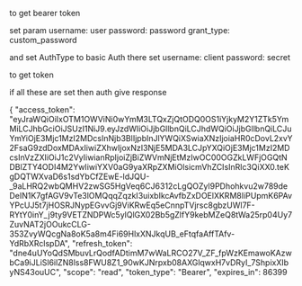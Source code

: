 to get bearer token 

set param
username: user
password: password
grant_type: custom_password


and set AuthType to basic Auth
there set 
username: client
password: secret

to get token

if all these are set then auth give response

{
    "access_token": "eyJraWQiOiIxOTM1OWViNi0wYmM3LTQxZjQtODQ0OS1iYjkyM2Y1ZTk5YmMiLCJhbGciOiJSUzI1NiJ9.eyJzdWIiOiJjbGllbnQiLCJhdWQiOiJjbGllbnQiLCJuYmYiOjE3Mjc1MzI2MDcsInNjb3BlIjpbInJlYWQiXSwiaXNzIjoiaHR0cDovL2xvY2FsaG9zdDoxMDAxIiwiZXhwIjoxNzI3NjE5MDA3LCJpYXQiOjE3Mjc1MzI2MDcsInVzZXIiOiJ1c2VyIiwianRpIjoiZjBiZWVmNjEtMzIwOC00OGZkLWFjOGQtNDBlZTY4ODI4M2YwIiwiYXV0aG9yaXRpZXMiOlsicmVhZCIsInRlc3QiXX0.teKgDQTWXvaD6s1sdYbCfZEwE-ldJQU-_9aLHRQ2wbQMHV2zwSG5HgVeq6CJ6312cLgQOZyl9PDhohkvu2w789deDeIN1K7gfAGV9vTe3lOMQqqZqzkI3uixbIkcAvfbZxDOElXKRM8IiPUpmK6PAvYPcUJ5t7jHOSRJNypEGvvGj9ViKRwEq5eCnnpTVjrsc8gbzUWl7F-RYtY0inY_j9ty9VETZNDPWc5ylQlGX02Bb5gZlfY9kebMZeQ8tWa25rp04Uy7ZuvNAT2jOOukcCLG-353ZvyWQcgNa8oK5a8m4Fi69HlxXNJkqUB_eFtqfaAffTAfv-YdRbXRclspDA",
    "refresh_token": "dne4uUYoQdSMbuvLrQodfADtimM7wWaLRCO27V_ZF_fpWzKEmawoKAzwbCa9iJLiSl6ilZN8lss8FWU8Z1_90wKJNrpxb08AXGlqwxH7vDRyI_7ShpixXIbyNS43ouUC",
    "scope": "read",
    "token_type": "Bearer",
    "expires_in": 86399